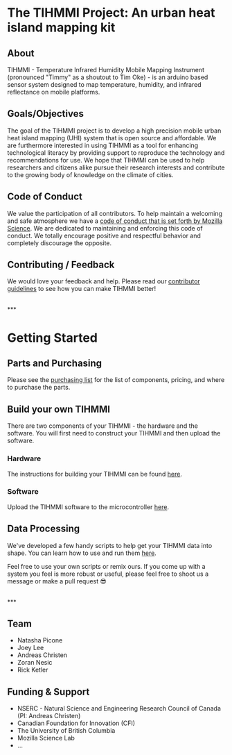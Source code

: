 # The TIHMMI Project: An urban heat island mapping kit


<!-- START doctoc generated TOC please keep comment here to allow auto update -->
<!-- DON'T EDIT THIS SECTION, INSTEAD RE-RUN doctoc TO UPDATE -->

## About

TIHMMI - Temperature Infrared Humidity Mobile Mapping Instrument (pronounced "Timmy" as a shoutout to Tim Oke) - is an arduino based sensor system designed to map temperature, humidity, and infrared reflectance on mobile platforms. 

## Goals/Objectives

The goal of the TIHMMI project is to develop a high precision mobile urban heat island mapping (UHI) system that is open source and affordable. We are furthermore interested in using TIHMMI as a tool for enhancing technological literacy by providing support to reproduce the technology and recommendations for use. We hope that TIHMMI can be used to help researchers and citizens alike pursue their research interests and contribute to the growing body of knowledge on the climate of cities.


## Code of Conduct
We value the participation of all contributors. To help maintain a welcoming and safe atmosphere we have a [code of conduct that is set forth by Mozilla Science](https://mozillascience.org/code-of-conduct). We are dedicated to maintaining and enforcing this code of conduct. We totally encourage positive and respectful behavior and completely discourage the opposite. 


## Contributing / Feedback

We would love your feedback and help. Please read our [contributor guidelines](CONTRIBUTING.MD) to see how you can make TIHMMI better! 


<br>
*** 
<br>

# Getting Started

## Parts and Purchasing

Please see the [purchasing list](purchasing.md) for the list of components, pricing, and where to purchase the parts. 

## Build your own TIHMMI
There are two components of your TIHMMI - the hardware and the software. You will first need to construct your TIHMMI and then upload the software. 

### Hardware

The instructions for building your TIHMMI can be found [here]().

### Software

Upload the TIHMMI software to the microcontroller [here]().

## Data Processing

We've developed a few handy scripts to help get your TIHMMI data into shape. You can learn how to use and run them [here](). 

Feel free to use your own scripts or remix ours. If you come up with a system you feel is more robust or useful, please feel free to shoot us a message or make a pull request 😎


<br>
***
<br>

## Team

* Natasha Picone
* Joey Lee
* Andreas Christen
* Zoran Nesic
* Rick Ketler

## Funding & Support

* NSERC - Natural Science and Engineering Research Council of Canada (PI: Andreas Christen)
* Canadian Foundation for Innovation (CFI)
* The University of British Columbia
* Mozilla Science Lab
* ...